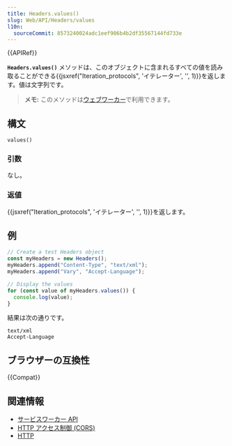 ```yaml
---
title: Headers.values()
slug: Web/API/Headers/values
l10n:
  sourceCommit: 8573240024adc1eef906b4b2df35567144fd733e
---
```


{{APIRef}}

**`Headers.values()`** メソッドは、このオブジェクトに含まれるすべての値を読み取ることができる{{jsxref("Iteration_protocols", 'イテレーター', '', 1)}}を返します。値は文字列です。

> **メモ:** このメソッドは[ウェブワーカー](/ja/docs/Web/API/Web_Workers_API)で利用できます。

## 構文

```js-nolint
values()
```

### 引数

なし。

### 返値

{{jsxref("Iteration_protocols", 'イテレーター', '', 1)}}を返します。

## 例

```js
// Create a test Headers object
const myHeaders = new Headers();
myHeaders.append("Content-Type", "text/xml");
myHeaders.append("Vary", "Accept-Language");

// Display the values
for (const value of myHeaders.values()) {
  console.log(value);
}
```

結果は次の通りです。

```
text/xml
Accept-Language
```

## ブラウザーの互換性

{{Compat}}

## 関連情報

- [サービスワーカー API](/ja/docs/Web/API/Service_Worker_API)
- [HTTP アクセス制御 (CORS)](/ja/docs/Web/HTTP/CORS)
- [HTTP](/ja/docs/Web/HTTP)
